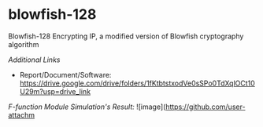 # blowfish-128
Blowfish-128 Encrypting IP, a modified version of Blowfish cryptography algorithm

_Additional Links_
- Report/Document/Software: https://drive.google.com/drive/folders/1fKtbtstxodVe0sSPo0TdXqlOCt10U29m?usp=drive_link

_F-function Module Simulation's Result:_
![image](https://github.com/user-attachm
